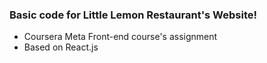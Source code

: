 ### Basic code for Little Lemon Restaurant's Website!
- Coursera Meta Front-end course's assignment
- Based on React.js
